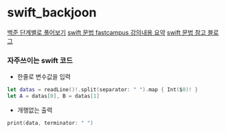 # swift_backjoon
[백준 단계별로 풀어보기](https://www.acmicpc.net/step)
[swift 문법 fastcampus 강의내용 요약](https://fdee.tistory.com/category/iOS%20개발자/swift%20기초)
[swift 문법 참고 블로그](https://twih1203.medium.com/swift-알고리즘에-필요한-swift-basic-총정리-d86453bbeaa5)

### 자주쓰이는 swift 코드
* 한줄로 변수값을 입력
```swift
let datas = readLine()!.split(separator: " ").map { Int($0)! }
let A = datas[0], B = datas[1]
```
* 개행없는 출력
```swift
print(data, terminator: " ")
```
